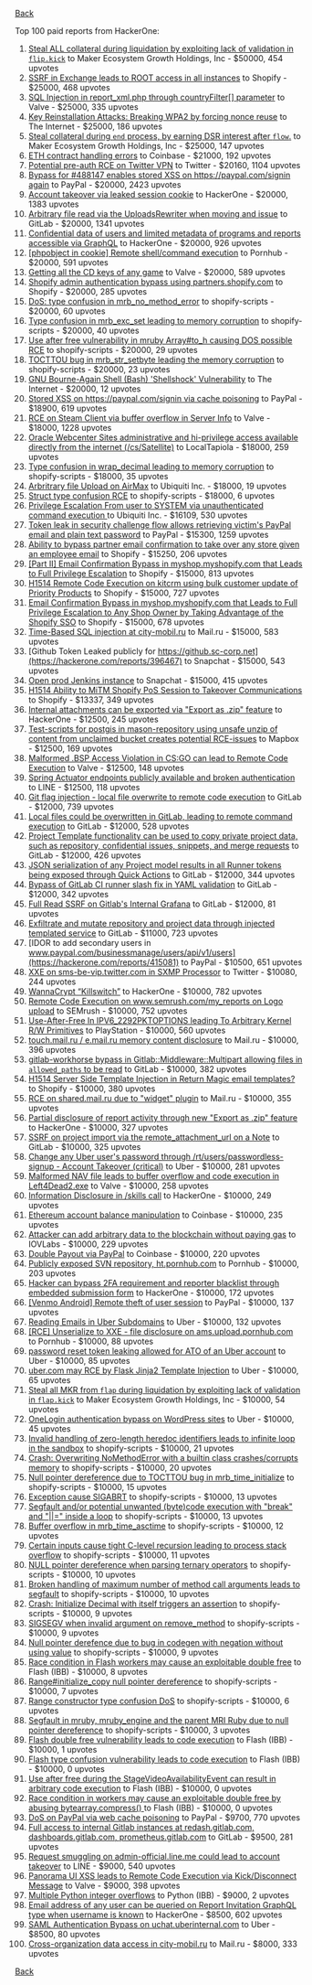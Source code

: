 [Back](../README.md)

Top 100 paid reports from HackerOne:

1. [Steal ALL collateral during liquidation by exploiting lack of validation in `flip.kick`](https://hackerone.com/reports/684092) to Maker Ecosystem Growth Holdings, Inc - $50000, 454 upvotes
2. [SSRF in Exchange leads to ROOT access in all instances](https://hackerone.com/reports/341876) to Shopify - $25000, 468 upvotes
3. [SQL Injection in report_xml.php through countryFilter[] parameter](https://hackerone.com/reports/383127) to Valve - $25000, 335 upvotes
4. [Key Reinstallation Attacks: Breaking WPA2 by forcing nonce reuse](https://hackerone.com/reports/286740) to The Internet - $25000, 186 upvotes
5. [Steal collateral during `end` process, by earning DSR interest after `flow`.](https://hackerone.com/reports/672664) to Maker Ecosystem Growth Holdings, Inc - $25000, 147 upvotes
6. [ETH contract handling errors](https://hackerone.com/reports/328526) to Coinbase - $21000, 192 upvotes
7. [Potential pre-auth RCE on Twitter VPN](https://hackerone.com/reports/591295) to Twitter - $20160, 1104 upvotes
8. [Bypass for #488147 enables stored XSS on https://paypal.com/signin again](https://hackerone.com/reports/510152) to PayPal - $20000, 2423 upvotes
9. [Account takeover via leaked session cookie](https://hackerone.com/reports/745324) to HackerOne - $20000, 1383 upvotes
10. [Arbitrary file read via the UploadsRewriter when moving and issue](https://hackerone.com/reports/827052) to GitLab - $20000, 1341 upvotes
11. [Confidential data of users and limited metadata of programs and reports accessible via GraphQL](https://hackerone.com/reports/489146) to HackerOne - $20000, 926 upvotes
12. [[phpobject in cookie] Remote shell/command execution](https://hackerone.com/reports/141956) to Pornhub - $20000, 591 upvotes
13. [Getting all the CD keys of any game](https://hackerone.com/reports/391217) to Valve - $20000, 589 upvotes
14. [Shopify admin authentication bypass using partners.shopify.com](https://hackerone.com/reports/270981) to Shopify - $20000, 285 upvotes
15. [DoS: type confusion in mrb_no_method_error](https://hackerone.com/reports/181871) to shopify-scripts - $20000, 60 upvotes
16. [Type confusion in mrb_exc_set leading to memory corruption](https://hackerone.com/reports/185041) to shopify-scripts - $20000, 40 upvotes
17. [Use after free vulnerability in mruby Array#to_h causing DOS possible RCE](https://hackerone.com/reports/181321) to shopify-scripts - $20000, 29 upvotes
18. [TOCTTOU bug in mrb_str_setbyte leading the memory corruption](https://hackerone.com/reports/181893) to shopify-scripts - $20000, 23 upvotes
19. [GNU Bourne-Again Shell (Bash) 'Shellshock' Vulnerability](https://hackerone.com/reports/29839) to The Internet - $20000, 12 upvotes
20. [Stored XSS on https://paypal.com/signin via cache poisoning](https://hackerone.com/reports/488147) to PayPal - $18900, 619 upvotes
21. [RCE on Steam Client via buffer overflow in Server Info](https://hackerone.com/reports/470520) to Valve - $18000, 1228 upvotes
22. [Oracle Webcenter Sites administrative and hi-privilege access available directly from the internet (/cs/Satellite)](https://hackerone.com/reports/170532) to LocalTapiola - $18000, 259 upvotes
23. [Type confusion in wrap_decimal leading to memory corruption](https://hackerone.com/reports/185051) to shopify-scripts - $18000, 35 upvotes
24. [Arbritrary file Upload on AirMax](https://hackerone.com/reports/73480) to Ubiquiti Inc. - $18000, 19 upvotes
25. [Struct type confusion RCE](https://hackerone.com/reports/181879) to shopify-scripts - $18000, 6 upvotes
26. [Privilege Escalation From user to SYSTEM via unauthenticated command execution ](https://hackerone.com/reports/544928) to Ubiquiti Inc. - $16109, 530 upvotes
27. [Token leak in security challenge flow allows retrieving victim's PayPal email and plain text password](https://hackerone.com/reports/739737) to PayPal - $15300, 1259 upvotes
28. [Ability to bypass partner email confirmation to take over any store given an employee email](https://hackerone.com/reports/300305) to Shopify - $15250, 206 upvotes
29. [[Part II] Email Confirmation Bypass in myshop.myshopify.com that Leads to Full Privilege Escalation](https://hackerone.com/reports/796808) to Shopify - $15000, 813 upvotes
30. [H1514 Remote Code Execution on kitcrm using bulk customer update of Priority Products](https://hackerone.com/reports/422944) to Shopify - $15000, 727 upvotes
31. [Email Confirmation Bypass in myshop.myshopify.com that Leads to Full Privilege Escalation to Any Shop Owner by Taking Advantage of the Shopify SSO](https://hackerone.com/reports/791775) to Shopify - $15000, 678 upvotes
32. [Time-Based SQL injection at city-mobil.ru](https://hackerone.com/reports/868436) to Mail.ru - $15000, 583 upvotes
33. [Github Token Leaked publicly for https://github.sc-corp.net](https://hackerone.com/reports/396467) to Snapchat - $15000, 543 upvotes
34. [Open prod Jenkins instance](https://hackerone.com/reports/231460) to Snapchat - $15000, 415 upvotes
35. [H1514 Ability to MiTM Shopify PoS Session to Takeover Communications](https://hackerone.com/reports/423467) to Shopify - $13337, 349 upvotes
36. [Internal attachments can be exported via "Export as .zip" feature](https://hackerone.com/reports/186230) to HackerOne - $12500, 245 upvotes
37. [Test-scripts for postgis in mason-repository using unsafe unzip of content from unclaimed bucket creates potential RCE-issues](https://hackerone.com/reports/329689) to Mapbox - $12500, 169 upvotes
38. [Malformed .BSP Access Violation in CS:GO can lead to Remote Code Execution](https://hackerone.com/reports/351014) to Valve - $12500, 148 upvotes
39. [Spring Actuator endpoints publicly available and broken authentication](https://hackerone.com/reports/838635) to LINE - $12500, 118 upvotes
40. [Git flag injection - local file overwrite to remote code execution](https://hackerone.com/reports/658013) to GitLab - $12000, 739 upvotes
41. [Local files could be overwritten in GitLab, leading to remote command execution](https://hackerone.com/reports/587854) to GitLab - $12000, 528 upvotes
42. [Project Template functionality can be used to copy private project data, such as repository, confidential issues, snippets, and merge requests](https://hackerone.com/reports/689314) to GitLab - $12000, 426 upvotes
43. [JSON serialization of any Project model results in all Runner tokens being exposed through Quick Actions](https://hackerone.com/reports/509924) to GitLab - $12000, 344 upvotes
44. [Bypass of GitLab CI runner slash fix in YAML validation](https://hackerone.com/reports/409395) to GitLab - $12000, 342 upvotes
45. [Full Read SSRF on Gitlab's Internal Grafana](https://hackerone.com/reports/878779) to GitLab - $12000, 81 upvotes
46. [Exfiltrate and mutate repository and project data through injected templated service](https://hackerone.com/reports/446585) to GitLab - $11000, 723 upvotes
47. [IDOR to add secondary users in www.paypal.com/businessmanage/users/api/v1/users](https://hackerone.com/reports/415081) to PayPal - $10500, 651 upvotes
48. [XXE on sms-be-vip.twitter.com in SXMP Processor](https://hackerone.com/reports/248668) to Twitter - $10080, 244 upvotes
49. [WannaCrypt “Killswitch”](https://hackerone.com/reports/228648) to HackerOne - $10000, 782 upvotes
50. [Remote Code Execution on www.semrush.com/my_reports on Logo upload](https://hackerone.com/reports/403417) to SEMrush - $10000, 752 upvotes
51. [Use-After-Free In IPV6_2292PKTOPTIONS leading To Arbitrary Kernel R/W Primitives](https://hackerone.com/reports/826026) to PlayStation - $10000, 560 upvotes
52. [touch.mail.ru / e.mail.ru memory content disclosure](https://hackerone.com/reports/513236) to Mail.ru - $10000, 396 upvotes
53. [gitlab-workhorse bypass in Gitlab::Middleware::Multipart allowing files in `allowed_paths` to be read](https://hackerone.com/reports/850447) to GitLab - $10000, 382 upvotes
54. [H1514 Server Side Template Injection in Return Magic email templates?](https://hackerone.com/reports/423541) to Shopify - $10000, 380 upvotes
55. [RCE on shared.mail.ru due to "widget" plugin](https://hackerone.com/reports/518637) to Mail.ru - $10000, 355 upvotes
56. [Partial disclosure of report activity through new "Export as .zip" feature](https://hackerone.com/reports/182358) to HackerOne - $10000, 327 upvotes
57. [SSRF on project import via the remote_attachment_url on a Note](https://hackerone.com/reports/826361) to GitLab - $10000, 325 upvotes
58. [Change any Uber user's password through /rt/users/passwordless-signup - Account Takeover (critical)](https://hackerone.com/reports/143717) to Uber - $10000, 281 upvotes
59. [Malformed NAV file leads to buffer overflow and code execution in Left4Dead2.exe](https://hackerone.com/reports/542180) to Valve - $10000, 258 upvotes
60. [Information Disclosure in /skills call](https://hackerone.com/reports/188719) to HackerOne - $10000, 249 upvotes
61. [Ethereum account balance manipulation](https://hackerone.com/reports/300748) to Coinbase - $10000, 235 upvotes
62. [Attacker can add arbitrary data to the blockchain without paying gas](https://hackerone.com/reports/396954) to IOVLabs - $10000, 229 upvotes
63. [Double Payout via PayPal](https://hackerone.com/reports/307239) to Coinbase - $10000, 220 upvotes
64. [Publicly exposed SVN repository, ht.pornhub.com](https://hackerone.com/reports/72243) to Pornhub - $10000, 203 upvotes
65. [Hacker can bypass 2FA requirement and reporter blacklist through embedded submission form](https://hackerone.com/reports/418767) to HackerOne - $10000, 172 upvotes
66. [[Venmo Android] Remote theft of user session](https://hackerone.com/reports/401940) to PayPal - $10000, 137 upvotes
67. [Reading Emails in Uber Subdomains](https://hackerone.com/reports/156536) to Uber - $10000, 132 upvotes
68. [[RCE] Unserialize to XXE - file disclosure on ams.upload.pornhub.com](https://hackerone.com/reports/142562) to Pornhub - $10000, 88 upvotes
69. [password reset token leaking allowed for ATO of an Uber account](https://hackerone.com/reports/173551) to Uber - $10000, 85 upvotes
70. [uber.com may RCE by Flask Jinja2 Template Injection](https://hackerone.com/reports/125980) to Uber - $10000, 65 upvotes
71. [Steal all MKR from `flap` during liquidation by exploiting lack of validation in `flap.kick`](https://hackerone.com/reports/684152) to Maker Ecosystem Growth Holdings, Inc - $10000, 54 upvotes
72. [OneLogin authentication bypass on WordPress sites](https://hackerone.com/reports/136169) to Uber - $10000, 45 upvotes
73. [Invalid handling of zero-length heredoc identifiers leads to infinite loop in the sandbox](https://hackerone.com/reports/187305) to shopify-scripts - $10000, 21 upvotes
74. [Crash: Overwriting NoMethodError with a builtin class crashes/corrupts memory](https://hackerone.com/reports/186723) to shopify-scripts - $10000, 20 upvotes
75. [Null pointer dereference due to TOCTTOU bug in mrb_time_initialize](https://hackerone.com/reports/182274) to shopify-scripts - $10000, 15 upvotes
76. [Exception cause SIGABRT](https://hackerone.com/reports/180977) to shopify-scripts - $10000, 13 upvotes
77. [Segfault and/or potential unwanted (byte)code execution with "break" and "||=" inside a loop](https://hackerone.com/reports/183356) to shopify-scripts - $10000, 13 upvotes
78. [Buffer overflow in mrb_time_asctime](https://hackerone.com/reports/188326) to shopify-scripts - $10000, 12 upvotes
79. [Certain inputs cause tight C-level recursion leading to process stack overflow](https://hackerone.com/reports/189633) to shopify-scripts - $10000, 11 upvotes
80. [NULL pointer dereference when parsing ternary operators](https://hackerone.com/reports/181677) to shopify-scripts - $10000, 10 upvotes
81. [Broken handling of maximum number of method call arguments leads to segfault](https://hackerone.com/reports/182484) to shopify-scripts - $10000, 10 upvotes
82. [Crash: Initialize Decimal with itself triggers an assertion](https://hackerone.com/reports/185775) to shopify-scripts - $10000, 9 upvotes
83. [SIGSEGV when invalid argument on remove_method](https://hackerone.com/reports/181874) to shopify-scripts - $10000, 9 upvotes
84. [Null pointer derefence due to bug in codegen with negation without using value](https://hackerone.com/reports/187536) to shopify-scripts - $10000, 9 upvotes
85. [Race condition in Flash workers may cause an exploitabl​e double free](https://hackerone.com/reports/37240) to Flash (IBB) - $10000, 8 upvotes
86. [Range#initialize_copy null pointer dereference](https://hackerone.com/reports/181685) to shopify-scripts - $10000, 7 upvotes
87. [Range constructor type confusion DoS](https://hackerone.com/reports/181910) to shopify-scripts - $10000, 6 upvotes
88. [Segfault in mruby, mruby_engine and the parent MRI Ruby due to null pointer dereference](https://hackerone.com/reports/181828) to shopify-scripts - $10000, 3 upvotes
89. [Flash double free vulnerability leads to code execution](https://hackerone.com/reports/2170) to Flash (IBB) - $10000, 1 upvotes
90. [Flash type confusion vulnerability leads to code execution](https://hackerone.com/reports/2106) to Flash (IBB) - $10000, 0 upvotes
91. [Use after free during the StageVideoAvailabilityEvent can result in arbitrary code execution](https://hackerone.com/reports/47232) to Flash (IBB) - $10000, 0 upvotes
92. [Race condition in workers may cause an exploitable double free by abusing bytearray.compress()  ](https://hackerone.com/reports/47227) to Flash (IBB) - $10000, 0 upvotes
93. [DoS on PayPal via web cache poisoning](https://hackerone.com/reports/622122) to PayPal - $9700, 770 upvotes
94. [Full access to internal Gitlab instances at redash.gitlab.com, dashboards.gitlab.com, prometheus.gitlab.com](https://hackerone.com/reports/498964) to GitLab - $9500, 281 upvotes
95. [Request smuggling on admin-official.line.me could lead to account takeover](https://hackerone.com/reports/740037) to LINE - $9000, 540 upvotes
96. [Panorama UI XSS leads to Remote Code Execution via Kick/Disconnect Message](https://hackerone.com/reports/631956) to Valve - $9000, 398 upvotes
97. [Multiple Python integer overflows](https://hackerone.com/reports/55017) to Python (IBB) - $9000, 2 upvotes
98. [Email address of any user can be queried on Report Invitation GraphQL type when username is known](https://hackerone.com/reports/792927) to HackerOne - $8500, 602 upvotes
99. [SAML Authentication Bypass on uchat.uberinternal.com](https://hackerone.com/reports/223014) to Uber - $8500, 80 upvotes
100. [Cross-organization data access in city-mobil.ru](https://hackerone.com/reports/863983) to Mail.ru - $8000, 333 upvotes


[Back](../README.md)